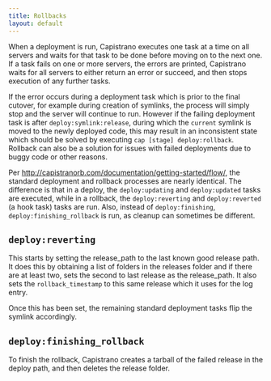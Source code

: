 ```yaml
---
title: Rollbacks
layout: default
---
```


When a deployment is run, Capistrano executes one task at a time on all servers and waits for that task to be done before moving on to the next one. If a task fails on one or more servers, the errors are printed, Capistrano waits for all servers to either return an error or succeed, and then stops execution of any further tasks.

If the error occurs during a deployment task which is prior to the final cutover, for example during creation of symlinks, the process will simply stop and the server will continue to run. However if the failing deployment task is after `deploy:symlink:release`, during which the `current` symlink is moved to the newly deployed code, this may result in an inconsistent state which should be solved by executing `cap [stage] deploy:rollback`. Rollback can also be a solution for issues with failed deployments due to buggy code or other reasons.

Per http://capistranorb.com/documentation/getting-started/flow/, the standard deployment and rollback processes are nearly identical. The difference is that in a deploy, the `deploy:updating` and `deploy:updated` tasks are executed, while in a rollback, the `deploy:reverting` and `deploy:reverted` (a hook task) tasks are run. Also, instead of `deploy:finishing`, `deploy:finishing_rollback` is run, as cleanup can sometimes be different.

## `deploy:reverting`

This starts by setting the release_path to the last known good release path. It does this by obtaining a list of folders in the releases folder and if there are at least two, sets the second to last release as the release_path. It also sets the `rollback_timestamp` to this same release which it uses for the log entry.

Once this has been set, the remaining standard deployment tasks flip the symlink accordingly.

## `deploy:finishing_rollback`

To finish the rollback, Capistrano creates a tarball of the failed release in the deploy path, and then deletes the release folder.
